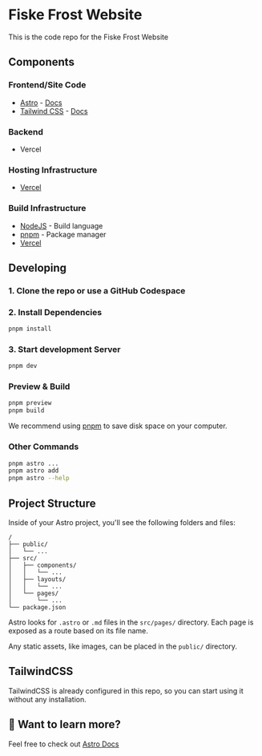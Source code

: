 # Fiske Frost Website
This is the code repo for the Fiske Frost Website

## Components
### Frontend/Site Code
* [Astro](https://astro.build) - [Docs](https://docs.astro.build/en/getting-started/)
* [Tailwind CSS](https://tailwindcss.com/) - [Docs](https://tailwindcss.com/docs/installation)

### Backend
* Vercel

### Hosting Infrastructure
* [Vercel](https://vercel.com/)

### Build Infrastructure
* [NodeJS](https://nodejs.org/en) - Build language
* [pnpm](https://pnpm.io/) - Package manager
* [Vercel](https://vercel.com/docs/deployments/git/vercel-for-github)
## Developing
### 1. Clone the repo or use a GitHub Codespace
### 2. Install Dependencies

```bash
pnpm install
```

### 3. Start development Server

```bash
pnpm dev
```

### Preview & Build

```bash
pnpm preview
pnpm build
```

We recommend using [pnpm](https://pnpm.io/) to save disk space on your computer.

### Other Commands

```bash
pnpm astro ...
pnpm astro add
pnpm astro --help
```

## Project Structure

Inside of your Astro project, you'll see the following folders and files:

```
/
├── public/
│   └── ...
├── src/
│   ├── components/
│   │   └── ...
│   ├── layouts/
│   │   └── ...
│   └── pages/
│       └── ...
└── package.json
```

Astro looks for `.astro` or `.md` files in the `src/pages/` directory. Each page is exposed as a route based on its file name.

Any static assets, like images, can be placed in the `public/` directory.

## TailwindCSS

TailwindCSS is already configured in this repo, so you can start using it without any installation.

## 👀 Want to learn more?

Feel free to check out [Astro Docs](https://docs.astro.build)